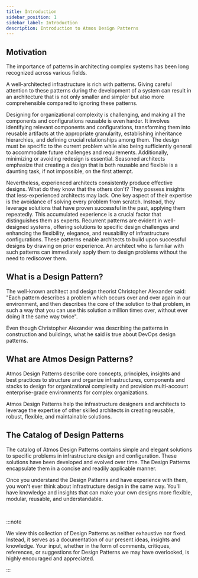 ```yaml
---
title: Introduction
sidebar_position: 1
sidebar_label: Introduction
description: Introduction to Atmos Design Patterns
---
```


## Motivation

The importance of patterns in architecting complex systems has been long recognized across various fields.

A well-architected infrastructure is rich with patterns. Giving careful attention to these patterns during the development of a system can result in
an architecture that is not only smaller and simpler but also more comprehensible compared to ignoring these patterns.

Designing for organizational complexity is challenging, and making all the components and configurations reusable is even harder.
It involves identifying relevant components and configurations, transforming them into reusable artifacts at the appropriate granularity,
establishing inheritance hierarchies, and defining crucial relationships among them. The design must be specific to the current problem while also
being sufficiently general to accommodate future challenges and requirements. Additionally, minimizing or avoiding redesign is essential. Seasoned
architects emphasize that creating a design that is both reusable and flexible is a daunting task, if not impossible, on the first attempt.

Nevertheless, experienced architects consistently produce effective designs.
What do they know that the others don't?
They possess insights that less-experienced architects may lack. One key aspect of their expertise is the avoidance of solving every problem from
scratch. Instead, they leverage solutions that have proven successful in the past, applying them repeatedly. This accumulated experience is a crucial
factor that distinguishes them as experts. Recurrent patterns are evident in well-designed systems, offering solutions to specific design challenges
and enhancing the flexibility, elegance, and reusability of infrastructure configurations. These patterns enable architects to build upon successful
designs by drawing on prior experience. An architect who is familiar with such patterns can immediately apply them to design problems without the need
to rediscover them.

## What is a Design Pattern?

The well-known architect and design theorist Christopher Alexander said: "Each pattern describes a problem which occurs over and over again in our
environment, and then describes the core of the solution to that problem, in such a way that you can use this solution a million times over, without
ever doing it the same way twice".

Even though Christopher Alexander was describing the patterns in construction and buildings, what he said is true about DevOps design patterns.

## What are Atmos Design Patterns?

Atmos Design Patterns describe core concepts, principles, insights and best practices to structure and organize infrastructures, components and
stacks to design for organizational complexity and provision multi-account enterprise-grade environments for complex organizations.

Atmos Design Patterns help the infrastructure designers and architects to leverage the expertise of other skilled architects in creating reusable,
robust, flexible, and maintainable solutions.

## The Catalog of Design Patterns

The catalog of Atmos Design Patterns contains simple and elegant solutions to specific problems in infrastructure design and
configuration. These solutions have been developed and evolved over time. The Design Patterns encapsulate them in a concise and readily applicable
manner.

Once you understand the Design Patterns and have experience with them, you won't ever think about infrastructure design in the same way.
You'll have knowledge and insights that can make your own designs more flexible, modular, reusable, and understandable.

<br/>

:::note

We view this collection of Design Patterns as neither exhaustive nor fixed. Instead, it serves as a documentation of our present ideas, insights and
knowledge. Your input, whether in the form of comments, critiques, references, or suggestions for Design Patterns we may have overlooked, is highly
encouraged and appreciated.

:::
